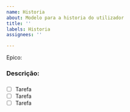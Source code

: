 ```yaml
---
name: Historia
about: Modelo para a historia do utilizador
title: ''
labels: Historia
assignees: ''

---
```


Epico:

### Descrição:

###
- [ ] Tarefa
- [ ] Tarefa
- [ ] Tarefa
